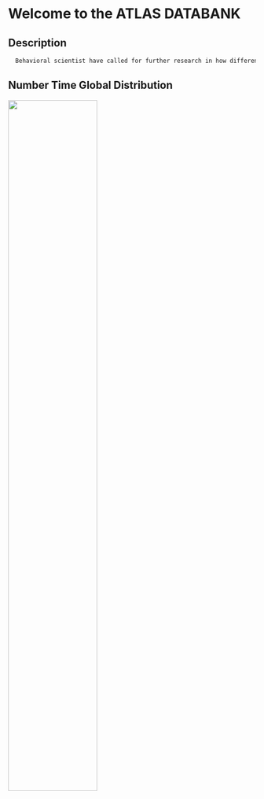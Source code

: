 # Welcome to the ATLAS DATABANK

## Description
```markdown
  Behavioral scientist have called for further research in how different cultures around the world communicate abstract domains. As of now research has been limited to isolated studies that compare only one aspect of abstract thought and language. In terms of a solution we propose to develop an integrated, extensible, public, opn-access databank called (ATLAS) Databank on how humans think and communicate about abstract domains like space, time, and number. The end goal is to allow cognitive scientist, linguists, or anthropologists to develop new questions and analyze regularities within multiple lingistics communities along with their conceptual doamins.

```
## Number Time Global Distribution
<img src="https://user-images.githubusercontent.com/49128397/98511223-41e53800-2219-11eb-9002-091573570a20.png" width=60% height=60%>






